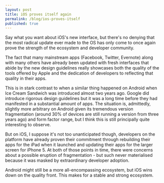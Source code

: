 ```yaml
---
layout: post
title: iOS proves itself again
permalink: /blog/ios-proves-itself
published: true
---
```

Say what you want about iOS's new interface, but there's no denying that the most radical update ever made to the OS has only come to once again prove the strength of the ecosystem and developer community.

The fact that many mainstream apps (Facebook, Twitter, Evernote) along with many others have already been updated with fresh interfaces that abide by the new design guidelines really showcases both the quality of the tools offered by Apple and the dedication of developers to reflecting that quality in their apps.

This is in stark contrast to when a similar thing happened on Android when Ice Cream Sandwich was introduced almost two years ago. Google did introduce rigorous design guidelines but it was a long time before they had manifested in a substantial amount of apps. The situation is, admittedly, slightly more arbitrary on Android given its tremendous version fragmentation (around 30% of devices are still running a version from three years ago) and form factor range, but I think this is still principally quite interesting to observe.

But on iOS, I suppose it's not too unanticipated though, developers on the platform have already proven their commitment through rebuilding their apps for the iPad when it launched and updating their apps for the larger screen for iPhone 5. At both of those points in time, there were concerns about a possible eruption of fragmentation - but such never materialised because it was masked by extraordinary developer adoption.

Android might still be a more all-encompassing ecosystem, but iOS wins down on the quality front. This makes for a stable and strong ecosystem.
